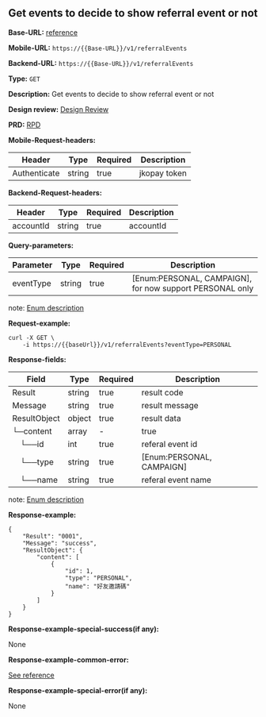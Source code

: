 #
## Get events to decide to show referral event or not

**Base-URL:** [reference](https://jkopay.atlassian.net/wiki/spaces/RD4/pages/29393109/jkopay-app-svc+base-url)

**Mobile-URL:** `https://{{Base-URL}}/v1/referralEvents`

**Backend-URL:** `https://{{Base-URL}}/v1/referralEvents`

**Type:** `GET`

**Description:** Get events to decide to show referral event or not

**Design review:** [Design Review](https://jkopay.atlassian.net/wiki/spaces/RD4/pages/33424007/referral+code+Design+Review)

**PRD:** [RPD](https://jkopay.atlassian.net/wiki/spaces/PM/pages/29687846)

**Mobile-Request-headers:**

| Header       | Type   | Required | Description  |
|--------------|--------|----------|--------------|
| Authenticate | string | true     | jkopay token |

**Backend-Request-headers:**

| Header    | Type   | Required | Description |
|-----------|--------|----------|-------------|
| accountId | string | true     | accountId   |

**Query-parameters:**

| Parameter | Type   | Required | Description                                              |
|-----------|--------|----------|----------------------------------------------------------|
| eventType | string | true     | [Enum:PERSONAL, CAMPAIGN], for now support PERSONAL only |

note: [Enum description](https://confluence.jkos.app/display/RD4/1.+%5BApplication+Bar%5D+API+reference#enum-description)

**Request-example:**
```
curl -X GET \
    -i https://{{baseUrl}}/v1/referralEvents?eventType=PERSONAL
```

**Response-fields:**

| Field         | Type   | Required | Description               |
|---------------|--------|----------|---------------------------|
| Result        | string | true     | result code               |
| Message       | string | true     | result message            |
| ResultObject  | object | true     | result data               |
| └─content     | array  | -        | true                      |
| &emsp;└──id   | int    | true     | referal event id          |
| &emsp;└──type | string | true     | [Enum:PERSONAL, CAMPAIGN] |
| &emsp;└──name | string | true     | referal event name        |

note: [Enum description](https://enum_place)

**Response-example:**
```
{
    "Result": "0001",
    "Message": "success",
    "ResultObject": {
        "content": [
            {
                "id": 1,
                "type": "PERSONAL",
                "name": "好友邀請碼"
            }
        ]
    }
}
```

**Response-example-special-success(if any):**

None

**Response-example-common-error:**

[See reference](https://jkopay.atlassian.net/wiki/spaces/RD4/pages/29852060/jkopay-app-svc+result+code)

**Response-example-special-error(if any):**

None